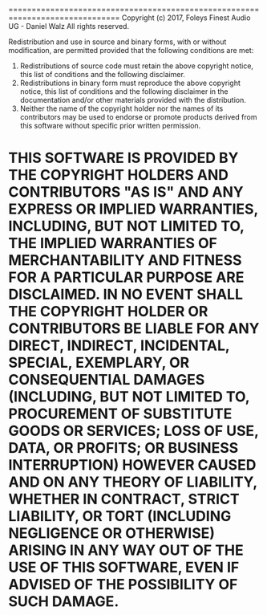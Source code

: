   ==============================================================================
  Copyright (c) 2017, Foleys Finest Audio UG - Daniel Walz
  All rights reserved.

  Redistribution and use in source and binary forms, with or without modification,
  are permitted provided that the following conditions are met:
  1. Redistributions of source code must retain the above copyright notice, this
     list of conditions and the following disclaimer.
  2. Redistributions in binary form must reproduce the above copyright notice,
     this list of conditions and the following disclaimer in the documentation
     and/or other materials provided with the distribution.
  3. Neither the name of the copyright holder nor the names of its contributors
     may be used to endorse or promote products derived from this software without
     specific prior written permission.

  THIS SOFTWARE IS PROVIDED BY THE COPYRIGHT HOLDERS AND CONTRIBUTORS "AS IS" AND
  ANY EXPRESS OR IMPLIED WARRANTIES, INCLUDING, BUT NOT LIMITED TO, THE IMPLIED
  WARRANTIES OF MERCHANTABILITY AND FITNESS FOR A PARTICULAR PURPOSE ARE DISCLAIMED.
  IN NO EVENT SHALL THE COPYRIGHT HOLDER OR CONTRIBUTORS BE LIABLE FOR ANY DIRECT,
  INDIRECT, INCIDENTAL, SPECIAL, EXEMPLARY, OR CONSEQUENTIAL DAMAGES (INCLUDING,
  BUT NOT LIMITED TO, PROCUREMENT OF SUBSTITUTE GOODS OR SERVICES; LOSS OF USE,
  DATA, OR PROFITS; OR BUSINESS INTERRUPTION) HOWEVER CAUSED AND ON ANY THEORY OF
  LIABILITY, WHETHER IN CONTRACT, STRICT LIABILITY, OR TORT (INCLUDING NEGLIGENCE
  OR OTHERWISE) ARISING IN ANY WAY OUT OF THE USE OF THIS SOFTWARE, EVEN IF ADVISED
  OF THE POSSIBILITY OF SUCH DAMAGE.
  ==============================================================================

